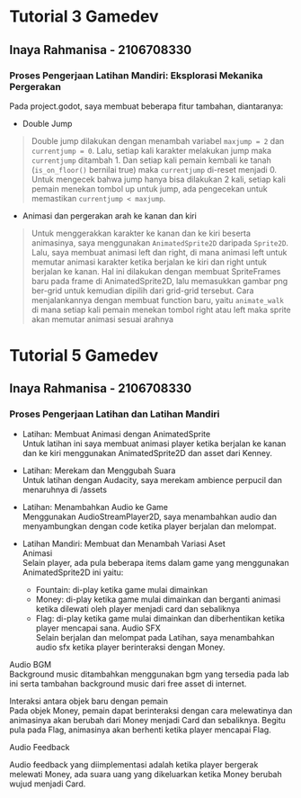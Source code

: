 # Tutorial 3 Gamedev
## Inaya Rahmanisa - 2106708330
### Proses Pengerjaan Latihan Mandiri: Eksplorasi Mekanika Pergerakan

Pada project.godot, saya membuat beberapa fitur tambahan, diantaranya:
- Double Jump
> Double jump dilakukan dengan menambah variabel  `maxjump = 2` dan  `currentjump = 0`. Lalu, setiap kali karakter melakukan jump maka `currentjump` ditambah 1. Dan setiap kali pemain kembali ke tanah (`is_on_floor()` bernilai true) maka `currentjump` di-reset menjadi 0. Untuk mengecek bahwa jump hanya bisa dilakukan 2 kali, setiap kali pemain menekan tombol up untuk jump, ada pengecekan untuk memastikan `currentjump < maxjump`.
- Animasi dan pergerakan arah ke kanan dan kiri
> Untuk menggerakkan karakter ke kanan dan ke kiri beserta animasinya, saya menggunakan `AnimatedSprite2D` daripada `Sprite2D`. Lalu, saya membuat animasi left dan right, di mana animasi left untuk memutar animasi karakter ketika berjalan ke kiri dan right untuk berjalan ke kanan. Hal ini dilakukan dengan membuat SpriteFrames baru pada frame di AnimatedSprite2D, lalu memasukkan gambar png ber-grid untuk kemudian dipilih dari grid-grid tersebut. Cara menjalankannya dengan membuat function baru, yaitu `animate_walk` di mana setiap kali pemain menekan tombol right atau left maka sprite akan memutar animasi sesuai arahnya

# Tutorial 5 Gamedev
## Inaya Rahmanisa - 2106708330
### Proses Pengerjaan Latihan dan Latihan Mandiri

- Latihan: Membuat Animasi dengan AnimatedSprite<br>
Untuk latihan ini saya membuat animasi player ketika berjalan ke kanan dan ke kiri menggunakan AnimatedSprite2D dan asset dari Kenney. 

- Latihan: Merekam dan Menggubah Suara<br>
Untuk latihan dengan Audacity, saya merekam ambience perpucil dan menaruhnya di /assets

- Latihan: Menambahkan Audio ke Game<br>
Menggunakan AudioStreamPlayer2D, saya menambahkan audio dan menyambungkan dengan code ketika player berjalan dan melompat.

- Latihan Mandiri: Membuat dan Menambah Variasi Aset<br>
Animasi<br>
Selain player, ada pula beberapa items dalam game yang menggunakan AnimatedSprite2D ini yaitu:
    - Fountain: di-play ketika game mulai dimainkan
    - Money: di-play ketika game mulai dimainkan dan berganti animasi ketika dilewati oleh player menjadi card dan sebaliknya
    - Flag: di-play ketika game mulai dimainkan dan diberhentikan ketika player mencapai sana.
Audio SFX<br>
Selain berjalan dan melompat pada Latihan, saya menambahkan audio sfx ketika player berinteraksi dengan Money. 

Audio BGM<br>
Background music ditambahkan menggunakan bgm yang tersedia pada lab ini serta tambahan background music dari free asset di internet.

Interaksi antara objek baru dengan pemain<br>
Pada objek Money, pemain dapat berinteraksi dengan cara melewatinya dan animasinya akan berubah dari Money menjadi Card dan sebaliknya. Begitu pula pada Flag, animasinya akan berhenti ketika player mencapai Flag.

Audio Feedback<p>
Audio feedback yang diimplementasi adalah ketika player bergerak melewati Money, ada suara uang yang dikeluarkan ketika Money berubah wujud menjadi Card.
